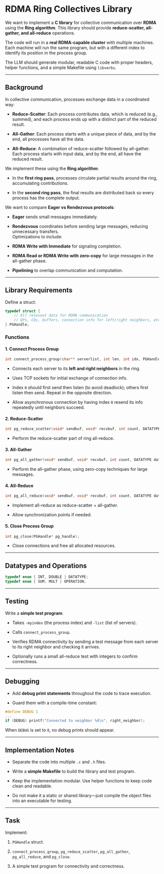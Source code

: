 # RDMA Ring Collectives Library
We want to implement a **C library** for collective communication over **RDMA** using the **Ring algorithm**. This library should provide **reduce-scatter, all-gather, and all-reduce** operations.

The code will run in a **real RDMA-capable cluster** with multiple machines. Each machine will run the same program, but with a different index to identify its position in the process group.

The LLM should generate modular, readable C code with proper headers, helper functions, and a simple Makefile using `libverbs`.

---

## Background

In collective communication, processes exchange data in a coordinated way:

- **Reduce-Scatter**: Each process contributes data, which is reduced (e.g., summed), and each process ends up with a distinct part of the reduced result.
    
- **All-Gather**: Each process starts with a unique piece of data, and by the end, all processes have all the data.
    
- **All-Reduce**: A combination of reduce-scatter followed by all-gather. Each process starts with input data, and by the end, all have the reduced result.
    

We implement these using the **Ring algorithm**:

- In the **first ring pass**, processes circulate partial results around the ring, accumulating contributions.
    
- In the **second ring pass**, the final results are distributed back so every process has the complete output.
    

We want to compare **Eager vs Rendezvous protocols**:

- **Eager** sends small messages immediately.
    
- **Rendezvous** coordinates before sending large messages, reducing unnecessary transfers.  
    Optimizations to include:
    
- **RDMA Write with Immediate** for signaling completion.
    
- **RDMA Read or RDMA Write with zero-copy** for large messages in the all-gather phase.
    
- **Pipelining** to overlap communication and computation.
    

---

## Library Requirements

Define a struct:

```c
typedef struct {
	// All relevant data for RDMA communication
	// QPs, CQs, buffers, connection info for left/right neighbors, etc.
} PGHandle;
```

### Functions

#### 1. Connect Process Group

```c
int connect_process_group(char** serverlist, int len, int idx, PGHandle* pg_handle);
```

- Connects each server to its **left and right neighbors** in the ring.
    
- Uses TCP sockets for initial exchange of connection info.
    
- Index `0` should first send then listen (to avoid deadlock); others first listen then send. Repeat in the opposite direction.
    
- Allow asynchronous connection by having index `0` resend its info repeatedly until neighbors succeed.
    

#### 2. Reduce-Scatter

```c
int pg_reduce_scatter(void* sendbuf, void* recvbuf, int count, DATATYPE datatype, OPERATION op, PGHandle* pg_handle);
```
- Perform the reduce-scatter part of ring all-reduce.
    

#### 3. All-Gather

```c
int pg_all_gather(void* sendbuf, void* recvbuf, int count, DATATYPE datatype, PGHandle* pg_handle);
```
- Perform the all-gather phase, using zero-copy techniques for large messages.
    

#### 4. All-Reduce

```c
int pg_all_reduce(void* sendbuf, void* recvbuf, int count, DATATYPE datatype, OPERATION op, PGHandle* pg_handle);
```
- Implement all-reduce as reduce-scatter + all-gather.
    
- Allow synchronization points if needed.
    

#### 5. Close Process Group

```c
int pg_close(PGHandle* pg_handle);
```

- Close connections and free all allocated resources.
    

---

## Datatypes and Operations

```c
typedef enum { INT, DOUBLE } DATATYPE;
typedef enum { SUM, MULT } OPERATION;
```  

---

## Testing

Write a **simple test program**:

- Takes `-myindex` (the process index) and `-list` (list of servers).
    
- Calls `connect_process_group`.
    
- Verifies RDMA connectivity by sending a test message from each server to its right neighbor and checking it arrives.
    
- Optionally runs a small all-reduce test with integers to confirm correctness.
    

---

## Debugging

- Add **debug print statements** throughout the code to trace execution.
    
- Guard them with a compile-time constant:
    

```c
#define DEBUG 1
...
if (DEBUG) printf("Connected to neighbor %d\n", right_neighbor);
```

When `DEBUG` is set to `0`, no debug prints should appear.

---

## Implementation Notes

- Separate the code into multiple `.c` and `.h` files.
    
- Write a **simple Makefile** to build the library and test program.
    
- Keep the implementation modular. Use helper functions to keep code clean and readable.
    
- Do not make it a static or shared library—just compile the object files into an executable for testing.
    

---

## Task

Implement:

1. `PGHandle` struct.
    
2. `connect_process_group`, `pg_reduce_scatter`, `pg_all_gather`, `pg_all_reduce`, and `pg_close`.
    
3. A simple test program for connectivity and correctness.